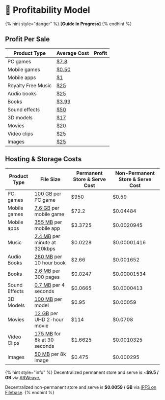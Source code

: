 # 💸 Profitability Model

{% hint style="danger" %}
**\[Guide In Progress]**
{% endhint %}

## Profit Per Sale

| Product Type       | Average Cost                                                                                                                                                                                                                                        | Profit |
| ------------------ | --------------------------------------------------------------------------------------------------------------------------------------------------------------------------------------------------------------------------------------------------- | ------ |
| PC games           | [$7.8](https://vginsights.com/insights/article/video-game-insights-2021-market-report)                                                                                                                                                              |        |
| Mobile games       | [$0.50](https://www.statista.com/statistics/267346/average-apple-app-store-price-app/#:\~:text=The%20average%20price%20of%20apps,the%20most%20popular%20smartphone%20features.)                                                                     |        |
| Mobile apps        | [$1](https://www.statista.com/statistics/267346/average-apple-app-store-price-app/#:\~:text=The%20average%20price%20of%20apps,the%20most%20popular%20smartphone%20features.)                                                                        |        |
| Royalty Free Music | [$25](https://www.partnersinrhyme.com/blog/articles/how-much-does-royalty-free-music-cost/#:\~:text=%2424.95%20to%20%2449.95%20for%20a,for%20a%20short%20music%20loop.\&text=There%20still%20seems%20to%20be,board%20for%20royalty%20free%20music.) |        |
| Audio books        | [$25](https://ebookfriendly.com/audiobooks-price-comparison-ebooks-print-books/#:\~:text=The%20usual%20price%20of%20an,are%20usually%20priced%20below%20%2420.)                                                                                     |        |
| Books              | [$3.99](https://www.millcitypress.net/author-learning-hub/ebook/how-to-price-your-ebook/#:\~:text=In%20fact%2C%20the%20most%20commonly,more%20money%20selling%20fewer%20books.)                                                                     |        |
| Sound effects      | [$50](https://forums.tigsource.com/index.php?topic=55759.0#:\~:text=As%20far%20as%20sound%20effects,%2410%20%2D%20%2420%20per%20sound%20effect.)                                                                                                    |        |
| 3D models          | [$17](https://albn.medium.com/sketchfabs-business-as-an-animal-matrix-fa5b5598aba7)                                                                                                                                                                 |        |
| Movies             | [$20](https://www.slashfilm.com/719493/why-streaming-movies-is-more-expensive-than-buying-the-blu-ray-or-dvd/)                                                                                                                                      |        |
| Video clips        | [$25](https://www.footagesecrets.com/buyers-guide/buy-cheap-stock-footage/#cheap-stock-footage-comparison-table)                                                                                                                                    |        |
| Images             | [$25](https://www.steves-digicams.com/knowledge-center/how-tos/buying-selling/how-much-should-you-charge-for-stock-photography.html#:\~:text=This%20type%20of%20stock%20photos,is%20not%20purchasing%20the%20license.)                              |        |

## Hosting & Storage Costs

| Product Type  | File Size                                                                                                                                                                                 | Permanent Store & Serve Cost | Non-Permanent Store & Serve Cost |
| ------------- | ----------------------------------------------------------------------------------------------------------------------------------------------------------------------------------------- | ---------------------------- | -------------------------------- |
| PC games      | [100 GB](https://www.reddit.com/r/pcmasterrace/comments/q607n6/what\_is\_the\_average\_game\_file\_size\_for\_a\_modern/) per PC game                                                     | $950                         | $0.59                            |
| Mobile games  | [7.6 GB](https://sensortower.com/blog/ios-app-size-growth-2021) per mobile game                                                                                                           | $72.2                        | $0.04484                         |
| Mobile apps   | [355 MB](https://sensortower.com/blog/ios-app-size-growth-2021) per mobile app                                                                                                            | $3.3725                      | $0.0020945                       |
| Music         | [2.4 MB](https://www.lifewire.com/how-much-data-does-streaming-music-use-4692767#:\~:text=In%20terms%20of%20data%20usage,nearly%201%20GB%20of%20data.) per minute at 320kbps              | $0.0228                      | $0.00001416                      |
| Audio Books   | [280 MB](https://help.kobo.com/hc/en-us/articles/360018108913-Audiobook-file-sizes#:\~:text=On%20average%2C%20audiobook%20files%20are,on%20your%20mobile%20data%20plan.) per 10 hour book | $2.66                        | $0.001652                        |
| Books         | [2.6 MB](https://eliteauthors.com/blog/the-average-size-of-a-kindle-e-book/#:\~:text=The%20average%20Kindle%20book%20size,file%20size%20is%202.6%20MB.) per 300 pages                     | $0.0247                      | $0.00001534                      |
| Sound Effects | [0.7 MB](https://www.omnicalculator.com/other/audio-file-size#sample-calculation-of-audio-file-size-audio-file-size-calculator) per 4 seconds                                             | $0.0665                      | $0.0000413                       |
| 3D Models     | [100 MB](https://help.sketchfab.com/hc/en-us/articles/202524519-Free-Basic-membership) per model                                                                                          | $0.95                        | $0.00059                         |
| Movies        | [12 GB](http://www.rsinc.com/how-many-gb-is-a-2-hour-movie.php) per UHD 2-hour movie                                                                                                      | $114                         | $0.0708                          |
| Video Clips   | [175 MB](https://www.imore.com/how-shoot-trim-edit-and-share-4k-video-iphone#:\~:text=30%20seconds%20of%204K%20at,takes%20up%201.75GB%20\(850MB\)) for 8k at 30 seconds                   | $1.6625                      | $0.0010325                       |
| Images        | [50 MB](https://toolstud.io/photo/megapixel.php?compare=video\&calculate=compressed\&width=7680\&height=4320+) per 8k image                                                               | $0.475                       | $0.000295                        |

{% hint style="info" %}
Decentralized permanent store and serve is \~**$9.5 / GB** via [ARWeave.](https://arweavefees.com)

Decentralized non-permanent store and serve is **$0.0059 / GB** via [IPFS on Filebase](https://docs.filebase.com/billing-and-pricing/pricing-model).
{% endhint %}
